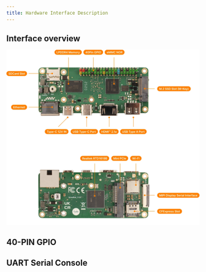 ```yaml
---
title: Hardware Interface Description
---
```


## Interface overview

![XpressReal Hardware Interface](../../../assets/xpressreal-interface.webp)

## 40-PIN GPIO

## UART Serial Console

